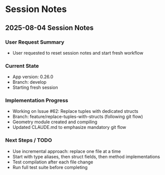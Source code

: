 # Session Notes

## 2025-08-04 Session Notes

### User Request Summary
- User requested to reset session notes and start fresh workflow

### Current State
- App version: 0.26.0
- Branch: develop
- Starting fresh session

### Implementation Progress

- Working on Issue #62: Replace tuples with dedicated structs
- Branch: feature/replace-tuples-with-structs (following git flow)
- Geometry module created and compiling
- Updated CLAUDE.md to emphasize mandatory git flow

### Next Steps / TODO

- Use incremental approach: replace one file at a time
- Start with type aliases, then struct fields, then method implementations
- Test compilation after each file change
- Run full test suite before completing